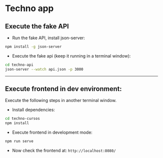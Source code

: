 # Techno app

## Execute the fake API
- Run the fake API, install json-server: 
```bash
npm install -g json-server
```

- Execute the fake api (keep it running in a terminal window):
```bash
cd techno-api
json-server --watch api.json -p 3000
```
---
## Execute frontend in dev environment:
Execute the following steps in another terminal window.

- Install dependencies: 
```bash
cd techno-cursos
npm install
```

- Execute frontend in development mode:
```bash
npm run serve
```

- Now check the frontend at: `http://localhost:8080/`